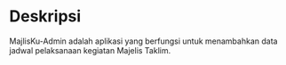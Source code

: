 # Deskripsi

MajlisKu-Admin adalah aplikasi yang berfungsi untuk menambahkan data jadwal pelaksanaan kegiatan Majelis Taklim.
